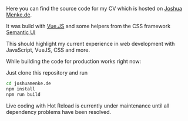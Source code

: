 Here you can find the source code for my CV which is hosted on [Joshua Menke.de](https://joshuamenke.de).

It was build with [Vue.JS](https://vuejs.org/) and some helpers from the CSS framework [Semantic UI](https://semantic-ui.com)

This should highlight my current experience in web development with JavaScript, VueJS, CSS and more.


While building the code for production works right now:

Just clone this repository and run  
```bash
cd joshuamenke.de
npm install
npm run build
```

Live coding with Hot Reload is currently under maintenance until all dependency problems have been resolved.


